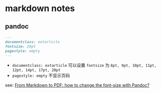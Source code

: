 markdown notes
==============

## pandoc

```md
---
documentclass: extarticle
fontsize: 20pt
pagestyle: empty
---
```

- `documentclass: extarticle` 可以设置 `fontsize` 为 `8pt, 9pt, 10pt, 11pt, 12pt, 14pt, 17pt, 20pt`
- `pagestyle: empty` 不显示页码

see: [From Markdown to PDF: how to change the font-size with Pandoc?](https://stackoverflow.com/questions/23811002/from-markdown-to-pdf-how-to-change-the-font-size-with-pandoc)


